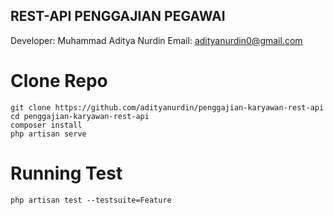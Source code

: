 ## REST-API PENGGAJIAN PEGAWAI

Developer: Muhammad Aditya Nurdin
Email: <a href="mailto:adityanurdin0@gmail.com">adityanurdin0@gmail.com</a>

# Clone Repo

    git clone https://github.com/adityanurdin/penggajian-karyawan-rest-api
    cd penggajian-karyawan-rest-api
    composer install
    php artisan serve

# Running Test

    php artisan test --testsuite=Feature
